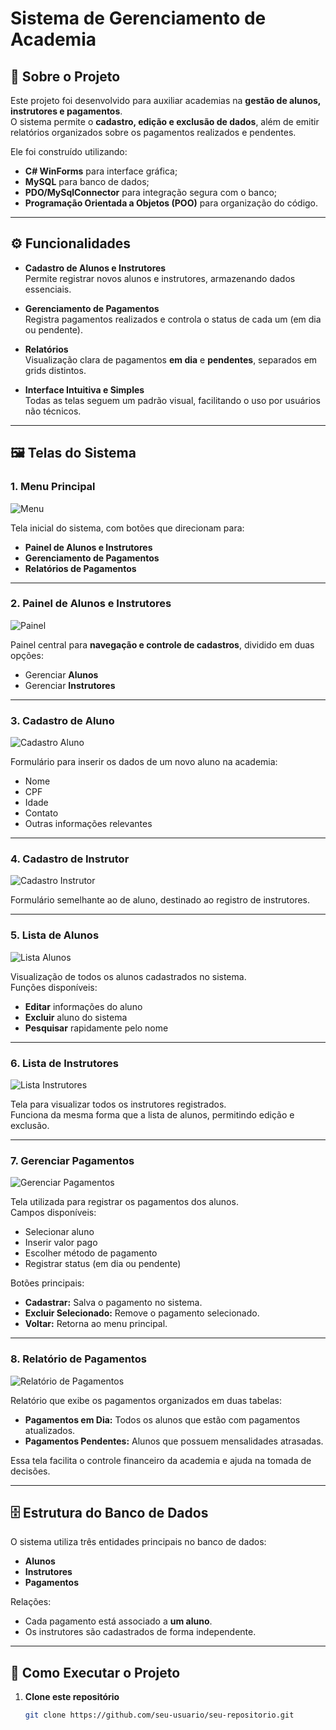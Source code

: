 # Sistema de Gerenciamento de Academia

## 📌 Sobre o Projeto
Este projeto foi desenvolvido para auxiliar academias na **gestão de alunos, instrutores e pagamentos**.  
O sistema permite o **cadastro, edição e exclusão de dados**, além de emitir relatórios organizados sobre os pagamentos realizados e pendentes.

Ele foi construído utilizando:
- **C# WinForms** para interface gráfica;
- **MySQL** para banco de dados;
- **PDO/MySqlConnector** para integração segura com o banco;
- **Programação Orientada a Objetos (POO)** para organização do código.

---

## ⚙️ Funcionalidades
- **Cadastro de Alunos e Instrutores**  
  Permite registrar novos alunos e instrutores, armazenando dados essenciais.

- **Gerenciamento de Pagamentos**  
  Registra pagamentos realizados e controla o status de cada um (em dia ou pendente).

- **Relatórios**  
  Visualização clara de pagamentos **em dia** e **pendentes**, separados em grids distintos.

- **Interface Intuitiva e Simples**  
  Todas as telas seguem um padrão visual, facilitando o uso por usuários não técnicos.

---

## 🖼️ Telas do Sistema

### **1. Menu Principal**
![Menu](Assets/Menu.png)

Tela inicial do sistema, com botões que direcionam para:
- **Painel de Alunos e Instrutores**  
- **Gerenciamento de Pagamentos**  
- **Relatórios de Pagamentos**

---

### **2. Painel de Alunos e Instrutores**
![Painel](Assets/Painel%20Aluno%20e%20Instrutor.png)

Painel central para **navegação e controle de cadastros**, dividido em duas opções:
- Gerenciar **Alunos**
- Gerenciar **Instrutores**

---

### **3. Cadastro de Aluno**
![Cadastro Aluno](Assets/Cadastrar%20Aluno.png)

Formulário para inserir os dados de um novo aluno na academia:
- Nome
- CPF
- Idade
- Contato
- Outras informações relevantes

---

### **4. Cadastro de Instrutor**
![Cadastro Instrutor](Assets/Cadastrar%20Instrutor.png)

Formulário semelhante ao de aluno, destinado ao registro de instrutores.

---

### **5. Lista de Alunos**
![Lista Alunos](Assets/Mostrar%20Aluno.png)

Visualização de todos os alunos cadastrados no sistema.  
Funções disponíveis:
- **Editar** informações do aluno
- **Excluir** aluno do sistema
- **Pesquisar** rapidamente pelo nome

---

### **6. Lista de Instrutores**
![Lista Instrutores](Assets/Mostrar%20Instrutor.png)

Tela para visualizar todos os instrutores registrados.  
Funciona da mesma forma que a lista de alunos, permitindo edição e exclusão.

---

### **7. Gerenciar Pagamentos**
![Gerenciar Pagamentos](Assets/Cadastrar%20Pagamento.png)

Tela utilizada para registrar os pagamentos dos alunos.  
Campos disponíveis:
- Selecionar aluno
- Inserir valor pago
- Escolher método de pagamento
- Registrar status (em dia ou pendente)

Botões principais:
- **Cadastrar:** Salva o pagamento no sistema.  
- **Excluir Selecionado:** Remove o pagamento selecionado.  
- **Voltar:** Retorna ao menu principal.

---

### **8. Relatório de Pagamentos**
![Relatório de Pagamentos](Assets/Relatório%20de%20Pagamentos.png)

Relatório que exibe os pagamentos organizados em duas tabelas:
- **Pagamentos em Dia:** Todos os alunos que estão com pagamentos atualizados.  
- **Pagamentos Pendentes:** Alunos que possuem mensalidades atrasadas.

Essa tela facilita o controle financeiro da academia e ajuda na tomada de decisões.

---

## 🗄️ Estrutura do Banco de Dados
O sistema utiliza três entidades principais no banco de dados:
- **Alunos**
- **Instrutores**
- **Pagamentos**

Relações:
- Cada pagamento está associado a **um aluno**.
- Os instrutores são cadastrados de forma independente.

---

## 🚀 Como Executar o Projeto
1. **Clone este repositório**
   ```bash
   git clone https://github.com/seu-usuario/seu-repositorio.git

